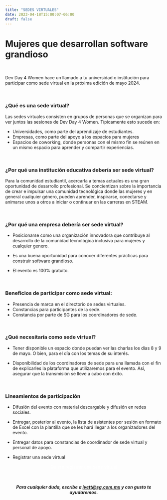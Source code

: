 ```yaml
---
title: "SEDES VIRTUALES"
date: 2023-04-18T15:00:07-06:00
draft: false
---
```


# Mujeres que desarrollan software grandioso

<br>

Dev Day 4 Women hace un llamado a tu universidad o institución para participar como sede virtual en la próxima edición de mayo 2024.

<br>

### ¿Qué es una sede virtual?

Las sedes virtuales consisten en grupos de personas que se organizan para ver juntos las sesiones de Dev Day 4 Women. Típicamente esto sucede en:

* Universidades, como parte del aprendizaje de estudiantes.
* Empresas, como parte del apoyo a los espacios para mujeres
* Espacios de coworking, donde personas con el mismo fin se reúnen en un mismo espacio para aprender y compartir experiencias.

<br>

### ¿Por qué una institución educativa debería ser sede virtual?

Para la comunidad estudiantil, acercarla a temas actuales es una gran oportunidad de desarrollo profesional.  Se concientizan sobre la importancia de crear e impulsar una comunidad tecnológica donde las mujeres y en general cualquier género, pueden aprender, inspirarse, conectarse y animarse unos a otros a iniciar o continuar en las carreras en STEAM.

<br>

### ¿Por qué una empresa debería ser sede virtual?

* Posicionarse como una organización innovadora que contribuye al desarrollo de la comunidad tecnológica inclusiva para mujeres y cualquier genero.

* Es una buena oportunidad para conocer diferentes prácticas para construir software grandioso.

* El evento es 100% gratuito.

<br>

### Beneficios de participar como sede virtual:

* Presencia de marca en el directorio de sedes virtuales.
* Constancias para participantes de la sede.
* Constancia por parte de SG para los coordinadores de sede.

<br>

### ¿Qué necesitaría como sede virtual?

* Tener disponible un espacio donde puedan ver las charlas los días 8 y 9 de mayo. O bien, para el día con los temas de su interés.

* Disponibilidad de los coordinadores de sede para una llamada con el fin de explicarles la plataforma que utilizaremos para el evento. Así, asegurar que la transmisión se lleve a cabo con éxito.

<br>

###  Lineamientos de participación
* Difusión del evento con material descargable y difusión en redes sociales.

* Entregar, posterior al evento, la lista de asistentes por sesión en formato de Excel con la plantilla que se les hará llegar a los organizadores del evento.

* Entregar datos para constancias de coordinador de sede virtual y personal de apoyo.

* Registrar una sede virtual

<center>
<a href="https://forms.gle/NC6nnf5PAyZHZAaa7" class="btn btn-hero1 btn-rounded" target="blank" style="color: white; text-decoration: none;">Quiero registrar una sede virtual</a><center>

<br>
<br>

***Para cualquier duda, escribe a ivett@sg.com.mx y con gusto te ayudaremos.***

